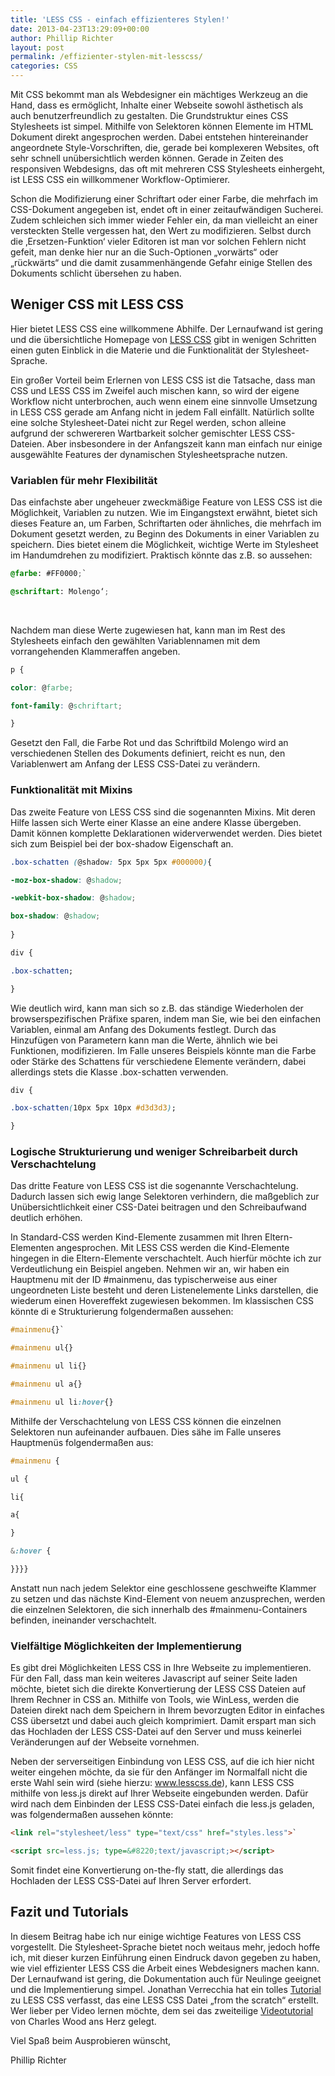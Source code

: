 ```yaml
---
title: 'LESS CSS - einfach effizienteres Stylen!'
date: 2013-04-23T13:29:09+00:00
author: Phillip Richter
layout: post
permalink: /effizienter-stylen-mit-lesscss/
categories: CSS
---
```

Mit CSS bekommt man als Webdesigner ein mächtiges Werkzeug an die Hand, dass es ermöglicht, Inhalte einer Webseite sowohl ästhetisch als auch benutzerfreundlich zu gestalten. Die Grundstruktur eines CSS Stylesheets ist simpel. Mithilfe von Selektoren können Elemente im HTML Dokument direkt angesprochen werden. Dabei entstehen hintereinander angeordnete Style-Vorschriften, die, gerade bei komplexeren Websites, oft sehr schnell unübersichtlich werden können. Gerade in Zeiten des responsiven Webdesigns, das oft mit mehreren CSS Stylesheets einhergeht, ist LESS CSS ein willkommener Workflow-Optimierer.<!--more-->

Schon die Modifizierung einer Schriftart oder einer Farbe, die mehrfach im CSS-Dokument angegeben ist, endet oft in einer zeitaufwändigen Sucherei. Zudem schleichen sich immer wieder Fehler ein, da man vielleicht an einer versteckten Stelle vergessen hat, den Wert zu modifizieren. Selbst durch die &#8218;Ersetzen-Funktion&#8216; vieler Editoren ist man vor solchen Fehlern nicht gefeit, man denke hier nur an die Such-Optionen „vorwärts“ oder „rückwärts“ und die damit zusammenhängende Gefahr einige Stellen des Dokuments schlicht übersehen zu haben.

## Weniger CSS mit LESS CSS

Hier bietet LESS CSS eine willkommene Abhilfe. Der Lernaufwand ist gering und die übersichtliche Homepage von [LESS CSS](www.lesscss.de) gibt in wenigen Schritten einen guten Einblick in die Materie und die Funktionalität der Stylesheet-Sprache.

Ein großer Vorteil beim Erlernen von LESS CSS ist die Tatsache, dass man CSS und LESS CSS im Zweifel auch mischen kann, so wird der eigene Workflow nicht unterbrochen, auch wenn einem eine sinnvolle Umsetzung in LESS CSS gerade am Anfang nicht in jedem Fall einfällt. Natürlich sollte eine solche Stylesheet-Datei nicht zur Regel werden, schon alleine aufgrund der schwereren Wartbarkeit solcher gemischter LESS CSS-Dateien. Aber insbesondere in der Anfangszeit kann man einfach nur einige ausgewählte Features der dynamischen Stylesheetsprache nutzen.

### Variablen für mehr Flexibilität

Das einfachste aber ungeheuer zweckmäßige Feature von LESS CSS ist die Möglichkeit, Variablen zu nutzen. Wie im Eingangstext erwähnt, bietet sich dieses Feature an, um Farben, Schriftarten oder ähnliches, die mehrfach im Dokument gesetzt werden, zu Beginn des Dokuments in einer Variablen zu speichern. Dies bietet einem die Möglichkeit, wichtige Werte im Stylesheet im Handumdrehen zu modifiziert. Praktisch könnte das z.B. so aussehen:


```css
@farbe: #FF0000;`

@schriftart: Molengo‘;
```
&nbsp;

Nachdem man diese Werte zugewiesen hat, kann man im Rest des Stylesheets einfach den gewählten Variablennamen mit dem vorrangehenden Klammeraffen angeben.

```css
p {

color: @farbe;

font-family: @schriftart;

}
```

Gesetzt den Fall, die Farbe Rot und das Schriftbild Molengo wird an verschiedenen Stellen des Dokuments definiert, reicht es nun, den Variablenwert am Anfang der LESS CSS-Datei zu verändern.

### Funktionalität mit Mixins

Das zweite Feature von LESS CSS sind die sogenannten Mixins. Mit deren Hilfe lassen sich Werte einer Klasse an eine andere Klasse übergeben. Damit können komplette Deklarationen widerverwendet werden. Dies bietet sich zum Beispiel bei der box-shadow Eigenschaft an.
  
```css
.box-schatten (@shadow: 5px 5px 5px #000000){

-moz-box-shadow: @shadow;

-webkit-box-shadow: @shadow;

box-shadow: @shadow;
  
}

div {

.box-schatten;

}
```

Wie deutlich wird, kann man sich so z.B. das ständige Wiederholen der browserspezifischen Präfixe sparen, indem man Sie, wie bei den einfachen Variablen, einmal am Anfang des Dokuments festlegt. Durch das Hinzufügen von Parametern kann man die Werte, ähnlich wie bei Funktionen, modifizieren. Im Falle unseres Beispiels könnte man die Farbe oder Stärke des Schattens für verschiedene Elemente verändern, dabei allerdings stets die Klasse .box-schatten verwenden.
  
```css
div {

.box-schatten(10px 5px 10px #d3d3d3);

}
```
### Logische Strukturierung und weniger Schreibarbeit durch Verschachtelung

Das dritte Feature von LESS CSS ist die sogenannte Verschachtelung. Dadurch lassen sich ewig lange Selektoren verhindern, die maßgeblich zur Unübersichtlichkeit einer CSS-Datei beitragen und den Schreibaufwand deutlich erhöhen.
  
In Standard-CSS werden Kind-Elemente zusammen mit Ihren Eltern-Elementen angesprochen. Mit LESS CSS werden die Kind-Elemente hingegen in die Eltern-Elemente verschachtelt. Auch hierfür möchte ich zur Verdeutlichung ein Beispiel angeben. Nehmen wir an, wir haben ein Hauptmenu mit der ID #mainmenu, das typischerweise aus einer ungeordneten Liste besteht und deren Listenelemente Links darstellen, die wiederum einen Hovereffekt zugewiesen bekommen. Im klassischen CSS könnte di e Strukturierung folgendermaßen aussehen:
  
```css
#mainmenu{}`

#mainmenu ul{}

#mainmenu ul li{}

#mainmenu ul a{}

#mainmenu ul li:hover{}
```
Mithilfe der Verschachtelung von LESS CSS können die einzelnen Selektoren nun aufeinander aufbauen. Dies sähe im Falle unseres Hauptmenüs folgendermaßen aus:
  
```css
#mainmenu {

ul {

li{

a{

}

&:hover {

}}}}
```

Anstatt nun nach jedem Selektor eine geschlossene geschweifte Klammer zu setzen und das nächste Kind-Element von neuem anzusprechen, werden die einzelnen Selektoren, die sich innerhalb des #mainmenu-Containers befinden, ineinander verschachtelt.

### Vielfältige Möglichkeiten der Implementierung

Es gibt drei Möglichkeiten LESS CSS in Ihre Webseite zu implementieren. Für den Fall, dass man kein weiteres Javascript auf seiner Seite laden möchte, bietet sich die direkte Konvertierung der LESS CSS Dateien auf Ihrem Rechner in CSS an. Mithilfe von Tools, wie WinLess, werden die Dateien direkt nach dem Speichern in Ihrem bevorzugten Editor in einfaches CSS übersetzt und dabei auch gleich komprimiert. Damit erspart man sich das Hochladen der LESS CSS-Datei auf den Server und muss keinerlei Veränderungen auf der Webseite vornehmen.

Neben der serverseitigen Einbindung von LESS CSS, auf die ich hier nicht weiter eingehen möchte, da sie für den Anfänger im Normalfall nicht die erste Wahl sein wird (siehe hierzu: www.lesscss.de), kann LESS CSS mithilfe von less.js direkt auf Ihrer Webseite eingebunden werden. Dafür wird nach dem Einbinden der LESS CSS-Datei einfach die less.js geladen, was folgendermaßen aussehen könnte:
  
```html
<link rel="stylesheet/less" type="text/css" href="styles.less">`

<script src=less.js; type=&#8220;text/javascript;></script>
```
Somit findet eine Konvertierung on-the-fly statt, die allerdings das Hochladen der LESS CSS-Datei auf Ihren Server erfordert.

## Fazit und Tutorials

In diesem Beitrag habe ich nur einige wichtige Features von LESS CSS vorgestellt. Die Stylesheet-Sprache bietet noch weitaus mehr, jedoch hoffe ich, mit dieser kurzen Einführung einen Eindruck davon gegeben zu haben, wie viel effizienter LESS CSS die Arbeit eines Webdesigners machen kann. Der Lernaufwand ist gering, die Dokumentation auch für Neulinge geeignet und die Implementierung simpel. Jonathan Verrecchia hat ein tolles [Tutorial](http://verekia.com/less-css/dont-read-less-css-tutorial-highly-addictive) zu LESS CSS verfasst, das eine LESS CSS Datei &#8222;from the scratch&#8220; erstellt. Wer lieber per Video lernen möchte, dem sei das zweiteilige [Videotutorial](http://www.youtube.com/watch?v=1l3JgDGl_Z8) von Charles Wood ans Herz gelegt.

Viel Spaß beim Ausprobieren wünscht,

Phillip Richter
